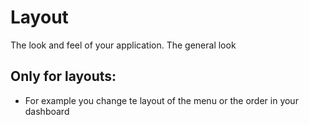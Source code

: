 # Layout
The look and feel of your application.
The general look 

## Only for layouts:
- For example you change te layout of the menu or the order in your dashboard


